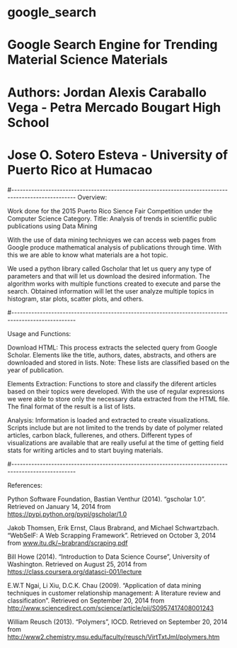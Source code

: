 # google_search
# Google Search Engine for Trending Material Science Materials
# Authors: Jordan Alexis Caraballo Vega - Petra Mercado Bougart High School
#          Jose O. Sotero Esteva - University of Puerto Rico at Humacao

#----------------------------------------------------------------------------------------------------
Overview:

Work done for the 2015 Puerto Rico Sience Fair Competition under the Computer Science Category.
Title: Analysis of trends in scientific public publications using Data Mining

With the use of data mining techniqyes we can access web pages from Google produce mathematical analysis of publications
through time. With this we are able to know what materials are a hot topic.

We used a python library called Gscholar that let us query any type of parameters and that will let us download the
desired information. The algorithm works with multiple functions created to execute and parse the search. Obtained 
information will let the user analyze multiple topics in histogram, star plots, scatter plots, and others.

#----------------------------------------------------------------------------------------------------

Usage and Functions:

Download HTML: 
  This process extracts the selected query from Google Scholar. Elements like the title, authors, dates, 
  abstracts, and others are downloaded and stored in lists.
  Note: These lists are classified based on the year of publication.

Elements Extraction:
  Functions to store and classify the diferent articles based on their topics were developed. With the use of regular
  expressions we were able to store only the necessary data extracted from the HTML file. The final format of the result
  is a list of lists.

Analysis:
  Information is loaded and extracted to create visualizations. Scripts include but are not limited to the trends by date
  of polymer related articles, carbon black, fullerenes, and others. Different types of visualizations are available that 
  are really useful at the time of getting field stats for writing articles and to start buying materials.

#----------------------------------------------------------------------------------------------------

References:

Python Software Foundation, Bastian Venthur (2014). “gscholar 1.0”. Retrieved on January 14, 2014 from 
  https://pypi.python.org/pypi/gscholar/1.0

Jakob Thomsen, Erik Ernst, Claus Brabrand, and Michael Schwartzbach. “WebSelF: A Web Scrapping 	Framework”. 
  Retrieved on October 3, 2014 from www.itu.dk/~brabrand/scraping.pdf

Bill Howe (2014). “Introduction to Data Science Course”, University of Washington. Retrieved on August 25, 2014
  from https://class.coursera.org/datasci-001/lecture

E.W.T Ngai, Li Xiu, D.C.K. Chau (2009). “Application of data mining techniques in customer 	relationship management: 
  A literature review and classification”. Retrieved on September 20, 2014 from 
  http://www.sciencedirect.com/science/article/pii/S0957417408001243

William Reusch (2013). “Polymers”, IOCD. Retrieved on September 20, 2014 from 
  http://www2.chemistry.msu.edu/faculty/reusch/VirtTxtJml/polymers.htm
